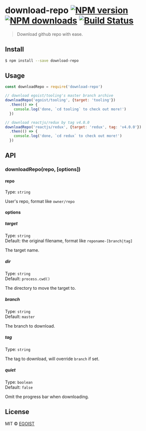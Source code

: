 # download-repo [![NPM version](https://img.shields.io/npm/v/download-repo.svg)](https://npmjs.com/package/download-repo) [![NPM downloads](https://img.shields.io/npm/dm/download-repo.svg)](https://npmjs.com/package/download-repo) [![Build Status](https://img.shields.io/circleci/project/egoist/download-repo/master.svg)](https://circleci.com/gh/egoist/download-repo)

> Download github repo with ease.

## Install

```bash
$ npm install --save download-repo
```

## Usage

```js
const downloadRepo = require('download-repo')

// download egoist/tooling's master branch archive
downloadRepo('egoist/tooling', {target: 'tooling'})
  .then(() => {
    console.log('done, `cd tooling` to check out more!')
  })

// download reactjs/redux by tag v4.0.0
downloadRepo('reactjs/redux', {target: 'redux', tag: 'v4.0.0'})
  .then(() => {
    console.log('done, `cd redux` to check out more!')
  })
```

## API

### downloadRepo(repo, [options])

#### repo

Type: `string`

User's repo, format like `owner/repo`

#### options

##### target

Type: `string`  
Default: the original filename, format like `reponame-[branch|tag]`

The target name.

##### dir

Type: `string`  
Default: `process.cwd()`

The directory to move the target to.

##### branch

Type: `string`  
Default: `master`

The branch to download.

##### tag

Type: `string`

The tag to download, will override `branch` if set.

##### quiet

Type: `boolean`  
Default: `false`

Omit the progress bar when downloading.

## License

MIT © [EGOIST](https://github.com/egoist)

